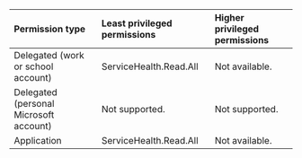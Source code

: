 |Permission type|Least privileged permissions|Higher privileged permissions|
|:---|:---|:---|
|Delegated (work or school account)|ServiceHealth.Read.All|Not available.|
|Delegated (personal Microsoft account)|Not supported.|Not supported.|
|Application|ServiceHealth.Read.All|Not available.|